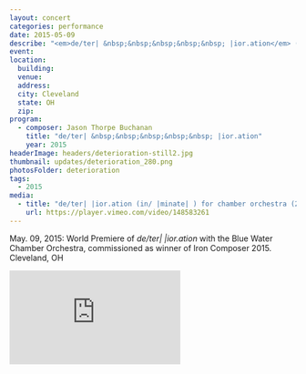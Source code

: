 ```yaml
---
layout: concert
categories: performance
date: 2015-05-09
describe: "<em>de/ter| &nbsp;&nbsp;&nbsp;&nbsp;&nbsp; |ior.ation</em> (2015), world premiere. Blue Water Chamber Orchestra."
event:
location:
  building:
  venue:
  address:
  city: Cleveland
  state: OH
  zip:
program:
  - composer: Jason Thorpe Buchanan
    title: "de/ter| &nbsp;&nbsp;&nbsp;&nbsp;&nbsp; |ior.ation"
    year: 2015
headerImage: headers/deterioration-still2.jpg
thumbnail: updates/deterioration_280.png
photosFolder: deterioration
tags:
  - 2015
media:
  - title: "de/ter| |ior.ation (in/ |minate| ) for chamber orchestra (2015) by Jason Thorpe Buchanan"
    url: https://player.vimeo.com/video/148583261
---
```


May. 09, 2015: World Premiere of *de/ter|   |ior.ation* with the Blue Water Chamber Orchestra, commissioned as winner of Iron Composer 2015. Cleveland, OH

<section class="score-vid-header module-bg-dark" background-color="#051f4a" background-image="http://www.jasonthorpebuchanan.com/assets/images/backgrounds/crazystavesdarkblue1400.jpg">
<div class="row full-width" width="100%">
    <div class="col-12 nopadding"><iframe class="embed-responsive-item" height="165vh" src="https://player.vimeo.com/video/148583261" frameborder="0" allowfullscreen></iframe></div><br>
</div></section>
